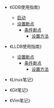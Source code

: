 <!-- _sidebar.md -->

* 《GDB使用指南》
  * [启动](/README.md) <!--注意这里是相对路径-->
  * [设置断点](/README.md)
    * [条件断点](/README.md)
      * [设置方法](/README.md)

* 《LLDB使用指南》
  * [设置断点](/README.md)
    * [条件断点](/README.md)
      * [设置方法](/README.md)

* 《Linux笔记》

* 《Git笔记》

* 《Vim笔记》
